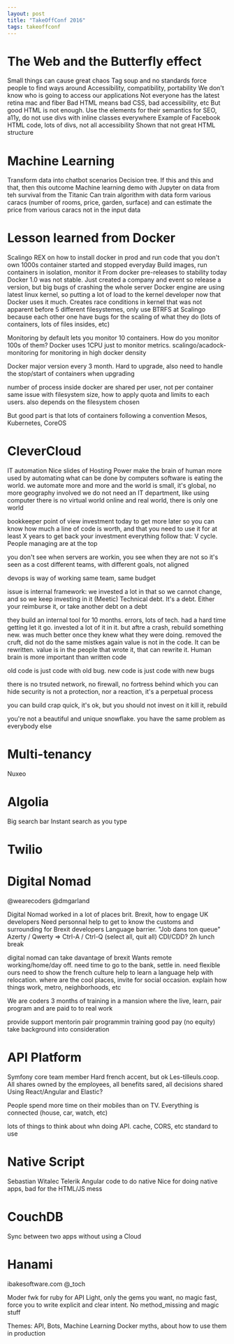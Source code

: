 ```yaml
---
layout: post
title: "TakeOffConf 2016"
tags: takeoffconf
---
```


# The Web and the Butterfly effect
Small things can cause great chaos
Tag soup and no standards force people to find ways around
Accessibility, compatibility, portability
We don't know who is going to access our applications
Not everyone has the latest retina mac and fiber
Bad HTML means bad CSS, bad accessibility, etc
But good HTML is not enough. Use the elements for their semantics for SEO, a11y,
do not use divs with inline classes everywhere
Example of Facebook HTML code, lots of divs, not all accessibility
Shown that not great HTML structure

# Machine Learning
Transform data into chatbot scenarios
Decision tree. If this and this and that, then this outcome
Machine learning demo with Jupyter on data from teh survival from the Titanic
Can train algorithm with data form various caracs (number of rooms, price,
garden, surface) and can estimate the price from various caracs not in the input
data

# Lesson learned from Docker
Scalingo
REX on how to install docker in prod and run code that you don't own
1000s container started and stopped everyday
Build images, run containers in isolation, monitor it
From docker pre-releases to stability today
Docker 1.0 was not stable. Just created a company and event so release
a version, but big bugs of crashing the whole server
Docker engine are using latest linux kernel, so putting a lot of load to the
kernel developer now that Docker uses it much. Creates race conditions in kernel
that was not apparent before
5 different filesystemes, only use BTRFS at Scalingo because each other one have
bugs for the scaling of what they do (lots of containers, lots of files insides,
etc)

Monitoring by default lets you monitor 10 containers. How do you monitor 100s of
them? Docker uses 1CPU just to monitor metrics. scalingo/acadock-monitoring for
monitoring in high docker density

Docker major version every 3 month. Hard to upgrade, also need to handle the
stop/start of containers when upgrading

number of process inside docker are shared per user, not per container
same issue with filesystem size, how to apply quota and limits to each users.
also depends on the filesystem chosen

But good part is that lots of containers following a convention
Mesos, Kubernetes, CoreOS


# CleverCloud
IT automation
Nice slides of Hosting Power
make the brain of human more used by automating what can be done by computers
software is eating the world. we automate more and more
and the world is small, it's global, no more geography involved
we do not need an IT department, like using computer
there is no virtual world online and real world, there is only one world

bookkeeper point of view
investment today to get more later
so you can know how much a line of code is worth, and that you need to use it
for at least X years to get back your investment
everything follow that: V cycle. People managing are at the top

you don't see when servers are workin, you see when they are not
so it's seen as a cost
different teams, with different goals, not aligned

devops is way of working
same team, same budget

issue is internal framework: we invested a lot in that so we cannot change, and
so we keep investing in it (Meetic)
Technical debt. It's a debt. Either your reimburse it, or take another debt on
a debt

they build an internal tool for 10 months. errors, lots of tech. had a hard time
getting let it go. invested a lot of it in it.
but aftre a crash, rebuild something new. was much better once they knew what
they were doing. removed the cruft, did not do the same mistkes again
value is not in the code. It can be rewritten. value is in the people that wrote
it, that can rewrite it. Human brain is more important than written code

old code is just code with old bug. new code is just code with new bugs

there is no trsuted network, no firewall, no fortress behind which you can hide
security is not a protection, nor a reaction, it's a perpetual process

you can build crap quick, it's ok, but you should not invest on it
kill it, rebuild

you're not a beautiful and unique snowflake. you have the same problem as
everybody else

# Multi-tenancy

Nuxeo

# Algolia

Big search bar
Instant search as you type

# Twilio

# Digital Nomad
@wearecoders
@dmgarland

Digital Nomad worked in a lot of places
brit. Brexit, how to engage UK developers
Need personnal help to get to know the customs and surrounding for Brexit
developers
Language barrier. "Job dans ton queue"
Azerty / Qwerty => Ctrl-A / Ctrl-Q (select all, quit all)
CDI/CDD?
2h lunch break

digital nomad can take davantage of brexit
Wants remote working/home/day off. need time to go to the bank, settle in. need
flexible ours
need to show the french culture
help to learn a language
help with relocation. where are the cool places, invite for social occasion.
explain how things work, metro, neighborhoods, etc

We are coders
3 months of training in a mansion where the live, learn, pair program and are
paid to to real work

provide support
mentorin
pair programmin
training
good pay (no equity)
take background into consideration


# API Platform

Symfony core team member
Hard french accent, but ok
Les-tilleuls.coop. All shares owned by the employees, all benefits sared, all
decisions shared
Using React/Angular and Elastic?

People spend more time on their mobiles than on TV. Everything is connected
(house, car, watch, etc)

lots of things to think about whn doing API.
cache, CORS, etc
standard to use


# Native Script

Sebastian Witalec
Telerik
Angular code to do native
Nice for doing native apps, bad for the HTML/JS mess

# CouchDB

Sync between two apps without using a Cloud

# Hanami

ibakesoftware.com
@\_toch

Moder fwk for ruby for API
Light, only the gems you want, no magic
fast, force you to write explicit and clear intent. No method_missing and magic
stuff







Themes:
API, Bots, Machine Learning
Docker myths, about how to use them in production





